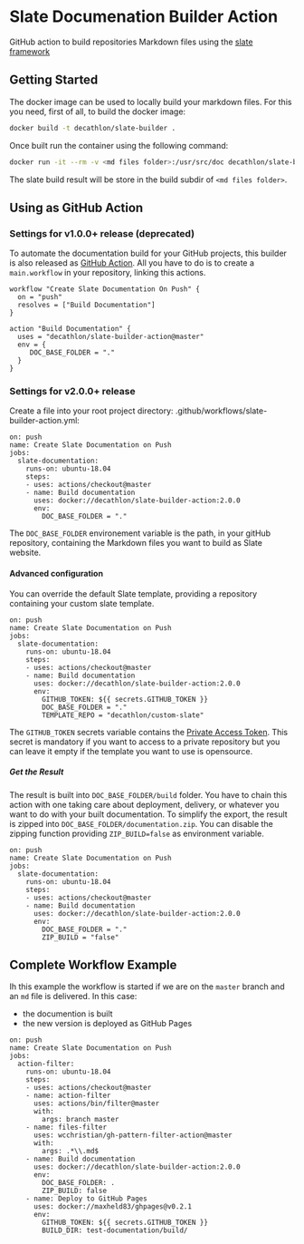 # Slate Documenation Builder Action
GitHub action to build repositories Markdown files using the [slate framework](https://github.com/lord/slate)

## Getting Started
The docker image can be used to locally build your markdown files. For this you need, first of all, to build the docker image:

```bash
docker build -t decathlon/slate-builder .
```

Once built run the container using the following command:

```bash
docker run -it --rm -v <md files folder>:/usr/src/doc decathlon/slate-builder
```

The slate build result will be store in the build subdir of `<md files folder>`.

## Using as GitHub Action

### Settings for v1.0.0+ release (deprecated)

To automate the documentation build for your GitHub projects, this builder is also released as [GitHub Action](https://github.com/features/actions).
All you have to do is to create a `main.workflow` in your repository, linking this actions.

```
workflow "Create Slate Documentation On Push" {
  on = "push"
  resolves = ["Build Documentation"]
}

action "Build Documentation" {
  uses = "decathlon/slate-builder-action@master"
  env = {
     DOC_BASE_FOLDER = "."
  }
}
```

### Settings for v2.0.0+ release

Create a file into your root project directory: .github/workflows/slate-builder-action.yml:

```
on: push
name: Create Slate Documentation on Push
jobs:
  slate-documentation:
    runs-on: ubuntu-18.04
    steps:
    - uses: actions/checkout@master
    - name: Build documentation
      uses: docker://decathlon/slate-builder-action:2.0.0
      env:
        DOC_BASE_FOLDER = "."
```

The `DOC_BASE_FOLDER` environement variable is the path, in your gitHub repository, containing the Markdown files you want to build as Slate website.

#### Advanced configuration
You can override the default Slate template, providing a repository containing your custom slate template.

```
on: push
name: Create Slate Documentation on Push
jobs:
  slate-documentation:
    runs-on: ubuntu-18.04
    steps:
    - uses: actions/checkout@master
    - name: Build documentation
      uses: docker://decathlon/slate-builder-action:2.0.0
      env:
        GITHUB_TOKEN: ${{ secrets.GITHUB_TOKEN }}
        DOC_BASE_FOLDER = "."
        TEMPLATE_REPO = "decathlon/custom-slate"
```

The `GITHUB_TOKEN` secrets variable contains the [Private Access Token](https://help.github.com/en/articles/creating-a-personal-access-token-for-the-command-line). This secret is mandatory if you want to access to a private repository but you can leave it empty if the template you want to use is opensource.

##### Get the Result
The result is built into `DOC_BASE_FOLDER/build` folder. You have to chain this action with one taking care about deployment, delivery, or whatever you want to do with your built documentation.
To simplify the export, the result is zipped into `DOC_BASE_FOLDER/documentation.zip`. You can disable the zipping function providing `ZIP_BUILD=false` as environment variable.

```
on: push
name: Create Slate Documentation on Push
jobs:
  slate-documentation:
    runs-on: ubuntu-18.04
    steps:
    - uses: actions/checkout@master
    - name: Build documentation
      uses: docker://decathlon/slate-builder-action:2.0.0
      env:
        DOC_BASE_FOLDER = "."
        ZIP_BUILD = "false"
```

## Complete Workflow Example

Ih this example the workflow is started if we are on the `master` branch and an `md` file is delivered. In this case:
* the documention is built
* the new version is deployed as GitHub Pages

```
on: push
name: Create Slate Documentation on Push
jobs:
  action-filter:
    runs-on: ubuntu-18.04
    steps:
    - uses: actions/checkout@master
    - name: action-filter
      uses: actions/bin/filter@master
      with:
        args: branch master
    - name: files-filter
      uses: wcchristian/gh-pattern-filter-action@master
      with:
        args: .*\\.md$
    - name: Build documentation
      uses: docker://decathlon/slate-builder-action:2.0.0
      env:
        DOC_BASE_FOLDER: .
        ZIP_BUILD: false
    - name: Deploy to GitHub Pages
      uses: docker://maxheld83/ghpages@v0.2.1
      env:
        GITHUB_TOKEN: ${{ secrets.GITHUB_TOKEN }}
        BUILD_DIR: test-documentation/build/
```
